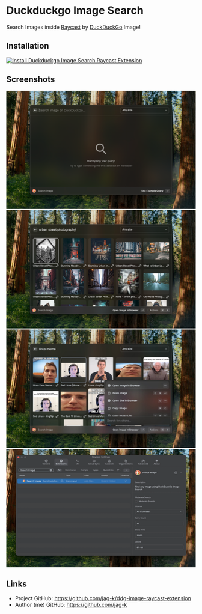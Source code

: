 # Duckduckgo Image Search

Search Images inside [Raycast](https://raycast.com) by [DuckDuckGo](https://duckduckgo.com/) Image!

## Installation

[![Install Duckduckgo Image Search Raycast Extension](https://www.raycast.com/jag-k/duckduckgo-image-search/install_button@2x.png)](https://www.raycast.com/jag-k/duckduckgo-image-search)

## Screenshots

![Duckduckgo Image Search Raycast Extension showing example query](https://github.com/jag-k/ddg-image-raycast-extension/raw/main/metadata/duckduckgo-image-search-1.png)
![Duckduckgo Image Search Raycast Extension in Raycast menu](https://github.com/jag-k/ddg-image-raycast-extension/raw/main/metadata/duckduckgo-image-search-2.png)
![Duckduckgo Image Search Raycast Extension in Raycast menu (but with Linus meme)](https://github.com/jag-k/ddg-image-raycast-extension/raw/main/metadata/duckduckgo-image-search-3.png)
![Duckduckgo Image Search Raycast Extension in Raycast Settings](https://github.com/jag-k/ddg-image-raycast-extension/raw/main/metadata/duckduckgo-image-search-4.png)

## Links

- Project GitHub: https://github.com/jag-k/ddg-image-raycast-extension
- Author (me) GitHub: https://github.com/jag-k
